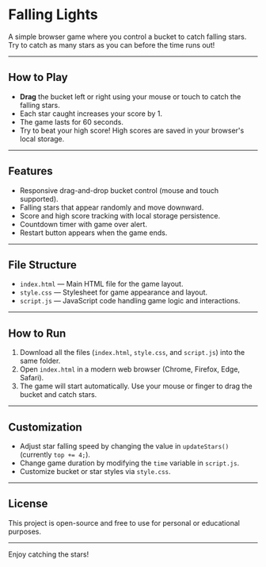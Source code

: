 # Falling Lights

A simple browser game where you control a bucket to catch falling stars. Try to catch as many stars as you can before the time runs out!

---

## How to Play

- **Drag** the bucket left or right using your mouse or touch to catch the falling stars.
- Each star caught increases your score by 1.
- The game lasts for 60 seconds.
- Try to beat your high score! High scores are saved in your browser's local storage.

---

## Features

- Responsive drag-and-drop bucket control (mouse and touch supported).
- Falling stars that appear randomly and move downward.
- Score and high score tracking with local storage persistence.
- Countdown timer with game over alert.
- Restart button appears when the game ends.

---

## File Structure

- `index.html` — Main HTML file for the game layout.
- `style.css` — Stylesheet for game appearance and layout.
- `script.js` — JavaScript code handling game logic and interactions.

---

## How to Run

1. Download all the files (`index.html`, `style.css`, and `script.js`) into the same folder.
2. Open `index.html` in a modern web browser (Chrome, Firefox, Edge, Safari).
3. The game will start automatically. Use your mouse or finger to drag the bucket and catch stars.

---

## Customization

- Adjust star falling speed by changing the value in `updateStars()` (currently `top += 4;`).
- Change game duration by modifying the `time` variable in `script.js`.
- Customize bucket or star styles via `style.css`.

---

## License

This project is open-source and free to use for personal or educational purposes.

---

Enjoy catching the stars!

